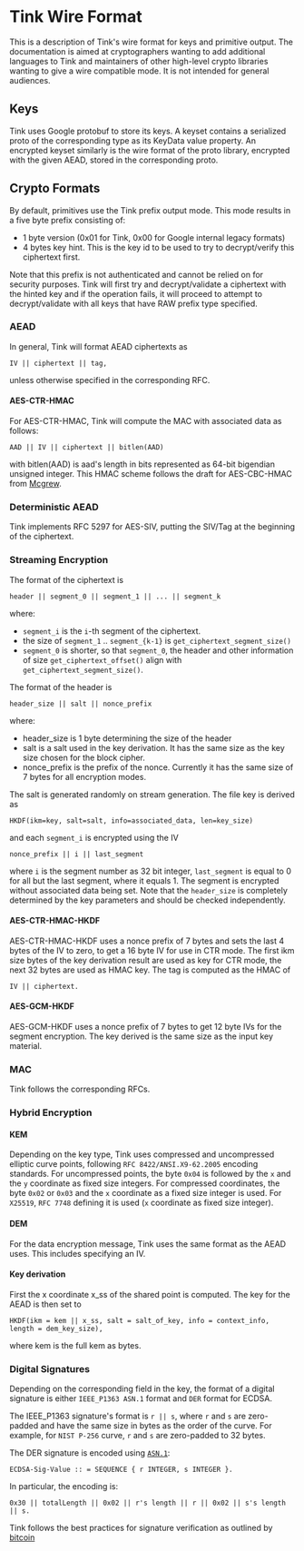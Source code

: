 # Tink Wire Format

<!--*
# Document freshness: For more information, see go/fresh-source.
freshness: { owner: 'sschmieg' reviewed: '2020-01-21' }
*-->

This is a description of Tink's wire format for keys and primitive output. The
documentation is aimed at cryptographers wanting to add additional languages to
Tink and maintainers of other high-level crypto libraries wanting to give a wire
compatible mode. It is not intended for general audiences.

## Keys

Tink uses Google protobuf to store its keys. A keyset contains a serialized
proto of the corresponding type as its KeyData value property. An encrypted
keyset similarly is the wire format of the proto library, encrypted with the
given AEAD, stored in the corresponding proto.

## Crypto Formats

By default, primitives use the Tink prefix output mode. This mode results in a
five byte prefix consisting of:

*   1 byte version (0x01 for Tink, 0x00 for Google internal legacy formats)
*   4 bytes key hint. This is the key id to be used to try to decrypt/verify
    this ciphertext first.

Note that this prefix is not authenticated and cannot be relied on for security
purposes. Tink will first try and decrypt/validate a ciphertext with the hinted
key and if the operation fails, it will proceed to attempt to decrypt/validate
with all keys that have RAW prefix type specified.

### AEAD

In general, Tink will format AEAD ciphertexts as

```
IV || ciphertext || tag,
```

unless otherwise specified in the corresponding RFC.

#### AES-CTR-HMAC

For AES-CTR-HMAC, Tink will compute the MAC with associated data as follows:

```
AAD || IV || ciphertext || bitlen(AAD)
```

with bitlen(AAD) is aad's length in bits represented as 64-bit bigendian
unsigned integer. This HMAC scheme follows the draft for AES-CBC-HMAC from
[Mcgrew](https://tools.ietf.org/html/draft-mcgrew-aead-aes-cbc-hmac-sha2-05).

### Deterministic AEAD

Tink implements RFC 5297 for AES-SIV, putting the SIV/Tag at the beginning of
the ciphertext.

### Streaming Encryption

The format of the ciphertext is

```
header || segment_0 || segment_1 || ... || segment_k
```

where:

*   `segment_i` is the `i`-th segment of the ciphertext.
*   the size of `segment_1` .. `segment_{k-1}` is
    `get_ciphertext_segment_size()`
*   `segment_0` is shorter, so that `segment_0`, the header and other
    information of size `get_ciphertext_offset()` align with
    `get_ciphertext_segment_size()`.

The format of the header is

```
header_size || salt || nonce_prefix
```

where:

*   header_size is 1 byte determining the size of the header
*   salt is a salt used in the key derivation. It has the same size as the key
    size chosen for the block cipher.
*   nonce_prefix is the prefix of the nonce. Currently it has the same size of 7
    bytes for all encryption modes.

The salt is generated randomly on stream generation. The file key is derived as

```
HKDF(ikm=key, salt=salt, info=associated_data, len=key_size)
```

and each `segment_i` is encrypted using the IV

```
nonce_prefix || i || last_segment
```

where `i` is the segment number as 32 bit integer, `last_segment` is equal to 0
for all but the last segment, where it equals 1. The segment is encrypted
without associated data being set. Note that the `header_size` is completely
determined by the key parameters and should be checked independently.

#### AES-CTR-HMAC-HKDF

AES-CTR-HMAC-HKDF uses a nonce prefix of 7 bytes and sets the last 4 bytes of
the IV to zero, to get a 16 byte IV for use in CTR mode. The first ikm size
bytes of the key derivation result are used as key for CTR mode, the next 32
bytes are used as HMAC key. The tag is computed as the HMAC of

```
IV || ciphertext.
```

#### AES-GCM-HKDF

AES-GCM-HKDF uses a nonce prefix of 7 bytes to get 12 byte IVs for the segment
encryption. The key derived is the same size as the input key material.

### MAC

Tink follows the corresponding RFCs.

### Hybrid Encryption

#### KEM

Depending on the key type, Tink uses compressed and uncompressed elliptic curve
points, following `RFC 8422/ANSI.X9-62.2005` encoding standards. For
uncompressed points, the byte `0x04` is followed by the `x` and the `y`
coordinate as fixed size integers. For compressed coordinates, the byte `0x02`
or `0x03` and the `x` coordinate as a fixed size integer is used. For `X25519`,
`RFC 7748` defining it is used (`x` coordinate as fixed size integer).

#### DEM

For the data encryption message, Tink uses the same format as the AEAD uses.
This includes specifying an IV.

#### Key derivation

First the x coordinate x_ss of the shared point is computed. The key for the
AEAD is then set to

```
HKDF(ikm = kem || x_ss, salt = salt_of_key, info = context_info, length = dem_key_size),
```

where kem is the full kem as bytes.

### Digital Signatures

Depending on the corresponding field in the key, the format of a digital
signature is either `IEEE_P1363 ASN.1` format and `DER` format for ECDSA.

The IEEE_P1363 signature's format is `r || s`, where `r` and `s` are zero-padded
and have the same size in bytes as the order of the curve. For example, for
`NIST P-256` curve, `r` and `s` are zero-padded to 32 bytes.

The DER signature is encoded using
[`ASN.1`](https://tools.ietf.org/html/rfc5480#appendix-A):

```
ECDSA-Sig-Value :: = SEQUENCE { r INTEGER, s INTEGER }.
```

In particular, the encoding is:

```
0x30 || totalLength || 0x02 || r's length || r || 0x02 || s's length || s.
```

Tink follows the best practices for signature verification as outlined by
[bitcoin](https://github.com/bitcoin/bips/blob/master/bip-0066.mediawiki)

